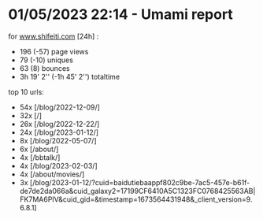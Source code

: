 # 01/05/2023 22:14 - Umami report
for www.shifeiti.com [24h] :

 - 196 (-57) page views
 - 79 (-10) uniques
 - 63 (8) bounces
 - 3h 19' 2'' (-1h 45' 2'') totaltime


top 10 urls:
 - 54x [/blog/2022-12-09/]
 - 32x [/]
 - 26x [/blog/2022-12-22/]
 - 24x [/blog/2023-01-12/]
 - 8x [/blog/2022-05-07/]
 - 6x [/about/]
 - 4x [/bbtalk/]
 - 4x [/blog/2023-02-03/]
 - 4x [/about/movies/]
 - 3x [/blog/2023-01-12/?cuid=baidutiebaappf802c9be-7ac5-457e-b61f-de7de2da066a&cuid_galaxy2=17199CF6410A5C1323FC0768425563AB|FK7MA6PIV&cuid_gid=&timestamp=1673564431948&_client_version=9.6.8.1]


